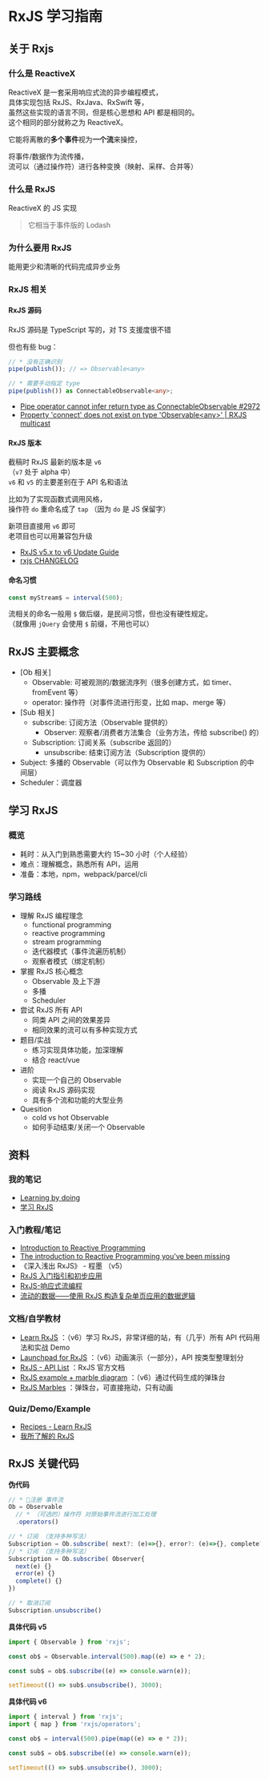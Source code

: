 # RxJS 学习指南

## 关于 Rxjs

### 什么是 ReactiveX

ReactiveX 是一套采用响应式流的异步编程模式，  
具体实现包括 RxJS、RxJava、RxSwift 等，  
虽然这些实现的语言不同，但是核心思想和 API 都是相同的。  
这个相同的部分就称之为 ReactiveX。

它能将离散的**多个事件**视为**一个流**来操控，

将事件/数据作为流传播，  
流可以（通过操作符）进行各种变换（映射、采样、合并等）

### 什么是 RxJS

ReactiveX 的 JS 实现

> 它相当于事件版的 Lodash

### 为什么要用 RxJS

能用更少和清晰的代码完成异步业务

### RxJS 相关

#### RxJS 源码

RxJS 源码是 TypeScript 写的，对 TS 支援度很不错

但也有些 bug：

```typescript
// * 没有正确识别
pipe(publish()); // => Observable<any>

// * 需要手动指定 type
pipe(publish()) as ConnectableObservable<any>;
```

- [Pipe operator cannot infer return type as ConnectableObservable #2972](https://github.com/ReactiveX/rxjs/issues/2972)
- [Property 'connect' does not exist on type 'Observable\<any\>' | RXJS multicast](https://stackoverflow.com/questions/54265143/property-connect-does-not-exist-on-type-observableany-rxjs-multicast)

#### RxJS 版本

截稿时 RxJS 最新的版本是 `v6`  
（`v7` 处于 alpha 中）  
`v6` 和 `v5` 的主要差别在于 API 名和语法

比如为了实现函数式调用风格，  
操作符 `do` 重命名成了 `tap` （因为 `do` 是 JS 保留字）

新项目直接用 `v6` 即可  
老项目也可以用兼容包升级

- [RxJS v5.x to v6 Update Guide](https://rxjs-dev.firebaseapp.com/guide/v6/migration)
- [rxjs CHANGELOG](https://github.com/ReactiveX/rxjs/blob/master/CHANGELOG.md)

#### 命名习惯

```javascript
const myStream$ = interval(500);
```

流相关的命名一般用 `$` 做后缀，是民间习惯，但也没有硬性规定。  
（就像用 `jQuery` 会使用 `$` 前缀，不用也可以）

## RxJS 主要概念

- [Ob 相关]
  - Observable: 可被观测的/数据流序列（很多创建方式，如 timer、fromEvent 等）
  - operator: 操作符（对事件流进行形变，比如 map、merge 等）
- [Sub 相关]
  - subscribe: 订阅方法（Observable 提供的）
    - Observer: 观察者/消费者方法集合（业务方法，传给 subscribe() 的）
  - Subscription: 订阅关系（subscribe 返回的）
    - unsubscribe: 结束订阅方法（Subscription 提供的）
- Subject: 多播的 Observable（可以作为 Observable 和 Subscription 的中间层）
- Scheduler：调度器

## 学习 RxJS

### 概览

- 耗时：从入门到熟悉需要大约 15~30 小时（个人经验）
- 难点：理解概念，熟悉所有 API，运用
- 准备：本地，npm，webpack/parcel/cli

### 学习路线

- 理解 RxJS 编程理念
  - functional programming
  - reactive programming
  - stream programming
  - 迭代器模式（事件流遍历机制）
  - 观察者模式（绑定机制）
- 掌握 RxJS 核心概念
  - Observable 及上下游
  - 多播
  - Scheduler
- 尝试 RxJS 所有 API
  - 同类 API 之间的效果差异
  - 相同效果的流可以有多种实现方式
- 题目/实战
  - 练习实现具体功能，加深理解
  - 结合 react/vue
- 进阶
  - 实现一个自己的 Observable
  - 阅读 RxJS 源码实现
  - 具有多个流和功能的大型业务
- Quesition
  - cold vs hot Observable
  - 如何手动结束/关闭一个 Observable

## 资料

### 我的笔记

- [Learning by doing](https://github.com/seognil-study/learning-by-doing/tree/master/rxjs)
- [学习 RxJS](https://fe.rualc.com/js-tools/rxjs.html)

### 入门教程/笔记

- [Introduction to Reactive Programming](https://egghead.io/courses/introduction-to-reactive-programming)
- [The introduction to Reactive Programming you've been missing](https://gist.github.com/staltz/868e7e9bc2a7b8c1f754)
- 《深入浅出 RxJS》 - 程墨 （v5）
- [RxJS 入门指引和初步应用](https://zhuanlan.zhihu.com/p/25383159)
- [RxJS-响应式流编程](http://blueskyawen.com/2017/12/24/rxjs/)
- [流动的数据——使用 RxJS 构造复杂单页应用的数据逻辑](https://github.com/xufei/blog/issues/38)
  <!-- https://blog.angularindepth.com/rxjs-in-practice-86cc133b7d42 -->

### 文档/自学教材

- [Learn RxJS](https://www.learnrxjs.io/) ：（v6）学习 RxJS，非常详细的站，有（几乎）所有 API 代码用法和实战 Demo
- [Launchpad for RxJS](https://reactive.how/rxjs/) ：（v6）动画演示（一部分），API 按类型整理划分
- [RxJS - API List](https://rxjs.dev/api) ：RxJS 官方文档
- [RxJS example + marble diagram](https://thinkrx.io/rxjs/interval/) ：（v6）通过代码生成的弹珠台
- [RxJS Marbles](https://rxmarbles.com/) ：弹珠台，可直接拖动，只有动画

### Quiz/Demo/Example

- [Recipes - Learn RxJS](https://www.learnrxjs.io/recipes/)
- [我所了解的 RxJS](https://juejin.im/post/5ca56f42f265da30982748e6#heading-13)
  <!-- https://www.sitepoint.com/rxjs-functions-with-examples/ -->
  <!-- https://angularfirebase.com/lessons/rxjs-quickstart-with-20-examples/ -->

## RxJS 关键代码

**伪代码**

```javascript
// * 注册 事件流
Ob = Observable
  // * （可选的）操作符 对原始事件流进行加工处理
  .operators()

// * 订阅 （支持多种写法）
Subscription = Ob.subscribe( next?: (e)=>{}, error?: (e)=>{}, complete?: ()=>{} )
// * 订阅 （支持多种写法）
Subscription = Ob.subscribe( Observer{
  next(e) {}
  error(e) {}
  complete() {}
})

// * 取消订阅
Subscription.unsubscribe()
```

**具体代码 v5**

```javascript
import { Observable } from 'rxjs';

const ob$ = Observable.interval(500).map((e) => e * 2);

const sub$ = ob$.subscribe((e) => console.warn(e));

setTimeout(() => sub$.unsubscribe(), 3000);
```

**具体代码 v6**

```javascript
import { interval } from 'rxjs';
import { map } from 'rxjs/operators';

const ob$ = interval(500).pipe(map((e) => e * 2));

const sub$ = ob$.subscribe((e) => console.warn(e));

setTimeout(() => sub$.unsubscribe(), 3000);
```
